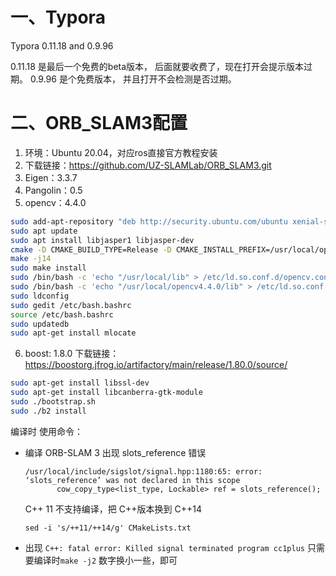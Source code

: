 
# 一、Typora

Typora 0.11.18 and 0.9.96

0.11.18 是最后一个免费的beta版本， 后面就要收费了，现在打开会提示版本过期。
0.9.96 是个免费版本， 并且打开不会检测是否过期。

# 二、ORB_SLAM3配置

1. 环境：Ubuntu 20.04，对应ros直接官方教程安装
2. 下载链接：https://github.com/UZ-SLAMLab/ORB_SLAM3.git
3. Eigen：3.3.7
4. Pangolin：0.5
6. opencv：4.4.0

```bash
sudo add-apt-repository "deb http://security.ubuntu.com/ubuntu xenial-security main"
sudo apt update
sudo apt install libjasper1 libjasper-dev
cmake -D CMAKE_BUILD_TYPE=Release -D CMAKE_INSTALL_PREFIX=/usr/local/opencv4.4.0 ..
make -j14
sudo make install
sudo /bin/bash -c 'echo "/usr/local/lib" > /etc/ld.so.conf.d/opencv.conf'
sudo /bin/bash -c 'echo "/usr/local/opencv4.4.0/lib" > /etc/ld.so.conf.d/opencv.conf'
sudo ldconfig
sudo gedit /etc/bash.bashrc
source /etc/bash.bashrc 
sudo updatedb  
sudo apt-get install mlocate
```

6. boost: 1.8.0
    下载链接：https://boostorg.jfrog.io/artifactory/main/release/1.80.0/source/

```bash
sudo apt-get install libssl-dev
sudo apt-get install libcanberra-gtk-module
sudo ./bootstrap.sh
sudo ./b2 install
```


编译时 使用命令：
- 编译 ORB-SLAM 3 出现 slots_reference 错误

  ```
  /usr/local/include/sigslot/signal.hpp:1180:65: error: ‘slots_reference’ was not declared in this scope
         cow_copy_type<list_type, Lockable> ref = slots_reference();
  ```

   C++ 11 不支持编译，把 C++版本换到 C++14

  ```
  sed -i 's/++11/++14/g' CMakeLists.txt
  ```

- 出现 `C++: fatal error: Killed signal terminated program cc1plus`
只需要编译时`make -j2` 数字换小一些，即可
